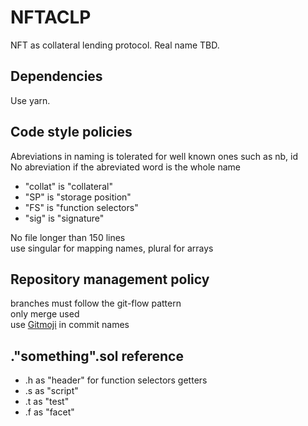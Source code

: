 # NFTACLP

NFT as collateral lending protocol. Real name TBD.

## Dependencies

Use yarn.

## Code style policies

Abreviations in naming is tolerated for well known ones such as nb, id  
No abreviation if the abreviated word is the whole name

- "collat" is "collateral"
- "SP" is "storage position"
- "FS" is "function selectors"
- "sig" is "signature"

No file longer than 150 lines  
use singular for mapping names, plural for arrays

## Repository management policy

branches must follow the git-flow pattern  
only merge used  
use [Gitmoji](https://marketplace.visualstudio.com/items?itemName=seatonjiang.gitmoji-vscode) in commit names

## ."something".sol reference

- .h as "header" for function selectors getters
- .s as "script"
- .t as "test"
- .f as "facet"
